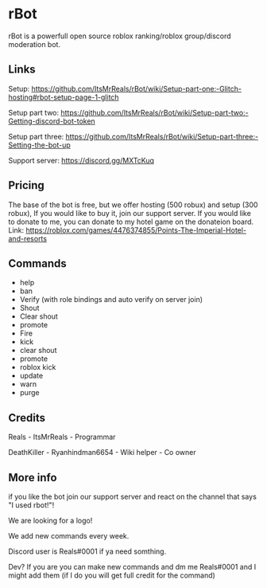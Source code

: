 # rBot

rBot is a powerfull open source roblox ranking/roblox group/discord moderation bot.


## Links

Setup: https://github.com/ItsMrReals/rBot/wiki/Setup-part-one:-Glitch-hosting#rbot-setup-page-1-glitch

Setup part two: https://github.com/ItsMrReals/rBot/wiki/Setup-part-two:-Getting-discord-bot-token

Setup part three: https://github.com/ItsMrReals/rBot/wiki/Setup-part-three:-Setting-the-bot-up

Support server: https://discord.gg/MXTcKuq


## Pricing
The base of the bot is free, but we offer hosting (500 robux) and setup (300 robux), If you would like to buy it, join our support server. If you would like to donate to me, you can donate to my hotel game on the donateion board. Link: https://roblox.com/games/4476374855/Points-The-Imperial-Hotel-and-resorts

## Commands

- help
- ban
- Verify (with role bindings and auto verify on server join)
- Shout
- Clear shout
- promote
- Fire
- kick
- clear shout
- promote
- roblox kick
- update
- warn
- purge


## Credits

Reals - ItsMrReals - Programmar

DeathKiller - Ryanhindman6654 - Wiki helper - Co owner


## More info

if you like the bot join our support server and react on the channel that says "I used rbot!"!

We are looking for a logo!

We add new commands every week.

Discord user is Reals#0001 if ya need somthing.

Dev? If you are you can make new commands and dm me Reals#0001 and I might add them (if I do you will get full credit for the command)

